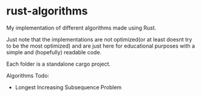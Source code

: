 # rust-algorithms
My implementation of different algorithms made using Rust.

Just note that the implementations are not optimized(or at least doesnt try to be the most optimized) and are just here for educational purposes with a simple and (hopefully) readable code.

Each folder is a standalone cargo project.

Algorithms Todo:
 - Longest Increasing Subsequence Problem
 